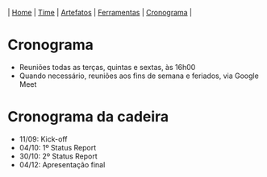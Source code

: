 ﻿| [Home](https://github.com/ricarthlima/plano_impantacao_extensao) | [Time](https://github.com/ricarthlima/plano_impantacao_extensao#time) | [Artefatos](https://github.com/ricarthlima/plano_impantacao_extensao/blob/master/pages/artefatos.md) | [Ferramentas](https://github.com/ricarthlima/plano_impantacao_extensao/blob/master/pages/ferramentas.md) | [Cronograma](https://github.com/ricarthlima/plano_impantacao_extensao/blob/master/pages/cronograma.md) |

# Cronograma
- Reuniões todas as terças, quintas e sextas, às 16h00
- Quando necessário, reuniões aos fins de semana e feriados, via Google Meet

# Cronograma da cadeira
- 11/09: Kick-off
- 04/10: 1º Status Report
- 30/10: 2º Status Report
- 04/12: Apresentação final
